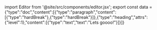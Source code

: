 import Editor from '@site/src/components/editor.jsx';
    export const data = {"type":"doc","content":[{"type":"paragraph","content":[{"type":"hardBreak"},{"type":"hardBreak"}]},{"type":"heading","attrs":{"level":1},"content":[{"type":"text","text":"Lets goooo!"}]}]}


<Editor data={data} />